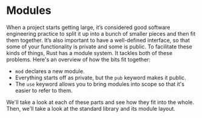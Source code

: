 # Modules

When a project starts getting large, it’s considered good software engineering
practice to split it up into a bunch of smaller pieces and then fit them
together. It’s also important to have a well-defined interface, so that some of
your functionality is private and some is public. To facilitate these kinds of
things, Rust has a module system. It tackles both of these problems. Here's an
overview of how the bits fit together:

* `mod` declares a new module.
* Everything starts off as private, but the `pub` keyword makes it public.
* The `use` keyword allows you to bring modules into scope so that it's easier
  to refer to them.

We'll take a look at each of these parts and see how they fit into the whole.
Then, we'll take a look at the standard library and its module layout.
